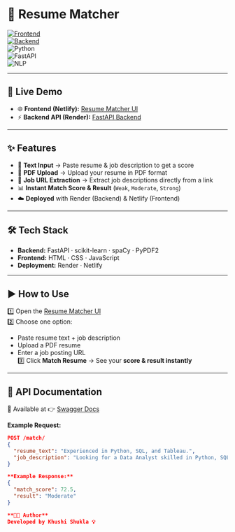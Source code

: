 # 📄 Resume Matcher  

[![Frontend](https://img.shields.io/badge/Frontend-Live%20on%20Netlify-brightgreen?logo=netlify)](https://unrivaled-parfait-0f4139.netlify.app/)  
[![Backend](https://img.shields.io/badge/Backend-Live%20on%20Render-blueviolet?logo=render)](https://resume-matcher-auwj.onrender.com)  
![Python](https://img.shields.io/badge/Python-3.9+-blue?logo=python)  
![FastAPI](https://img.shields.io/badge/FastAPI-Backend-success?logo=fastapi)  
![NLP](https://img.shields.io/badge/NLP-spaCy%20%7C%20scikit--learn-orange)  

---

## 🚀 Live Demo  

- 🌐 **Frontend (Netlify):** [Resume Matcher UI](https://unrivaled-parfait-0f4139.netlify.app/)  
- ⚡ **Backend API (Render):** [FastAPI Backend](https://resume-matcher-auwj.onrender.com)  

---

## ✨ Features  

- 📝 **Text Input** → Paste resume & job description to get a score  
- 📄 **PDF Upload** → Upload your resume in PDF format  
- 🔗 **Job URL Extraction** → Extract job descriptions directly from a link  
- 📊 **Instant Match Score & Result** (`Weak`, `Moderate`, `Strong`)  
- ☁️ **Deployed** with Render (Backend) & Netlify (Frontend)  

---

## 🛠️ Tech Stack  

- **Backend:** FastAPI · scikit-learn · spaCy · PyPDF2  
- **Frontend:** HTML · CSS · JavaScript  
- **Deployment:** Render · Netlify  

---

## ▶️ How to Use  

1️⃣ Open the [Resume Matcher UI](https://unrivaled-parfait-0f4139.netlify.app/)  
2️⃣ Choose one option:  
   - Paste resume text + job description  
   - Upload a PDF resume  
   - Enter a job posting URL  
3️⃣ Click **Match Resume** → See your **score & result instantly**  

---

## 📌 API Documentation  

📍 Available at 👉 [Swagger Docs](https://resume-matcher-auwj.onrender.com/docs)  

**Example Request:**  

```json
POST /match/
{
  "resume_text": "Experienced in Python, SQL, and Tableau.",
  "job_description": "Looking for a Data Analyst skilled in Python, SQL, and Power BI."
}

**Example Response:**
{
  "match_score": 72.5,
  "result": "Moderate"
}

**👩‍💻 Author**
Developed by Khushi Shukla 💡
